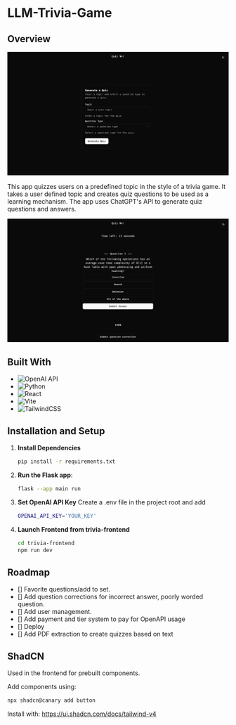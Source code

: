 # LLM-Trivia-Game

## Overview
![Home Page Image](images/home_demo.png)

This app quizzes users on a predefined topic in the style of a trivia game. It takes a user defined topic and creates quiz questions to be used as a learning mechanism. The app uses ChatGPT's API to generate quiz questions and answers.

![Quiz Demo Image](images/quiz_demo.png)

## Built With
* ![OpenAI API](https://img.shields.io/badge/chatGPT-74aa9c?style=for-the-badge&logo=openai&logoColor=white)
* ![Python](https://img.shields.io/badge/python-3670A0?style=for-the-badge&logo=python&logoColor=ffdd54)
* ![React](https://img.shields.io/badge/react-%2320232a.svg?style=for-the-badge&logo=react&logoColor=%2361DAFB)
* ![Vite](https://img.shields.io/badge/vite-%23646CFF.svg?style=for-the-badge&logo=vite&logoColor=white)
* ![TailwindCSS](https://img.shields.io/badge/tailwindcss-%2338B2AC.svg?style=for-the-badge&logo=tailwind-css&logoColor=white)


## Installation and Setup
1. **Install Dependencies**
    ```bash
    pip install -r requirements.txt
    ```

2. **Run the Flask app**:
    ```bash
    flask --app main run
    ```

3. **Set OpenAI API Key**
    Create a .env file in the project root and add

    ```bash
    OPENAI_API_KEY='YOUR_KEY'
    ```

4. **Launch Frontend from trivia-frontend**
    ```bash
    cd trivia-frontend
    npm run dev
    ```

## Roadmap
- [] Favorite questions/add to set.
- [] Add question corrections for incorrect answer, poorly worded question.
- [] Add user management.
- [] Add payment and tier system to pay for OpenAPI usage
- [] Deploy
- [] Add PDF extraction to create quizzes based on text

## ShadCN
Used in the frontend for prebuilt components.

Add components using:
```bash
npx shadcn@canary add button
```
Install with:
https://ui.shadcn.com/docs/tailwind-v4
